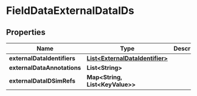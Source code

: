 

# FieldDataExternalDataIDs


## Properties

| Name | Type | Description | Notes |
|------------ | ------------- | ------------- | -------------|
|**externalDataIdentifiers** | [**List&lt;ExternalDataIdentifier&gt;**](ExternalDataIdentifier.md) |  |  [optional] |
|**externalDataAnnotations** | **List&lt;String&gt;** |  |  [optional] |
|**externalDataIDSimRefs** | **Map&lt;String, List&lt;KeyValue&gt;&gt;** |  |  [optional] |



